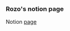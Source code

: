 ### Rozo's notion page

Notion [page](https://carnelian-coat-225.notion.site/Class-No-11-Remote-Control-with-ROS2-2fafb3184b234456ad5289cee42fcfbe)
